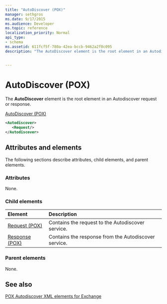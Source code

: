 ```yaml
---
title: "AutoDiscover (POX)"
manager: sethgros
ms.date: 9/17/2015
ms.audience: Developer
ms.topic: reference
localization_priority: Normal
api_type:
- schema
ms.assetid: 611fcf5f-780a-42ea-bccb-9462a2f0c095
description: "The AutoDiscover element is the root element in an Autodiscover request or response."
 
 
---
```


# AutoDiscover (POX)

The **AutoDiscover** element is the root element in an Autodiscover request or response. 
  
[AutoDiscover (POX)](autodiscover-pox.md)
  
```xml
<Autodiscover>
   <Request/>
</Autodiscover>
```

## Attributes and elements

The following sections describe attributes, child elements, and parent elements.
  
### Attributes

None.
  
### Child elements

|**Element**|**Description**|
|:-----|:-----|
|[Request (POX)](request-pox.md) <br/> |Contains the request to the Autodiscover service.  <br/> |
|[Response (POX)](response-pox.md) <br/> |Contains the response from the Autodiscover service.  <br/> |
   
### Parent elements

None.
  
## See also



[POX Autodiscover XML elements for Exchange](pox-autodiscover-xml-elements-for-exchange.md)

